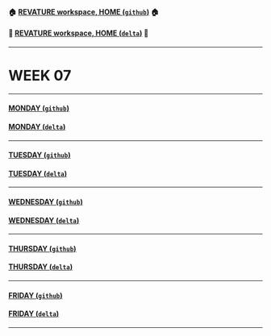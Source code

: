 #### :house: [REVATURE workspace, HOME (`github`)](https://github.com/joedonline/REVATURE__workspace)  :house:
#### :house_with_garden: [REVATURE workspace, HOME (`delta`)](https://github.com/deltachannel/REVATURE__workspace) :house_with_garden:
---
# WEEK 07

---
#### [MONDAY (`github`)](https://github.com/joedonline/REVATURE__workspace/tree/master/WEEK__07/__01_MONDAY)
#### [MONDAY (`delta`)](https://github.com/deltachannel/REVATURE__workspace/tree/master/WEEK__07/__01_MONDAY)

---
#### [TUESDAY (`github`)](https://github.com/joedonline/REVATURE__workspace/tree/master/WEEK__07/__02_TUESDAY)
#### [TUESDAY (`delta`)](https://github.com/deltachannel/REVATURE__workspace/tree/master/WEEK__07/__02_TUESDAY)

---
#### [WEDNESDAY (`github`)](https://github.com/joedonline/REVATURE__workspace/tree/master/WEEK__07/__03_WEDNESDAY)
#### [WEDNESDAY (`delta`)](https://github.com/deltachannel/REVATURE__workspace/tree/master/WEEK__07/__03_WEDNESDAY)

---
#### [THURSDAY (`github`)](https://github.com/joedonline/REVATURE__workspace/tree/master/WEEK__07/__04_THURSDAY)
#### [THURSDAY (`delta`)](https://github.com/deltachannel/REVATURE__workspace/tree/master/WEEK__07/__04_THURSDAY)

---
#### [FRIDAY (`github`)](https://github.com/joedonline/REVATURE__workspace/tree/master/WEEK__07/__05_FRIDAY)
#### [FRIDAY (`delta`)](https://github.com/deltachannel/REVATURE__workspace/tree/master/WEEK__07/__05_FRIDAY)

---
